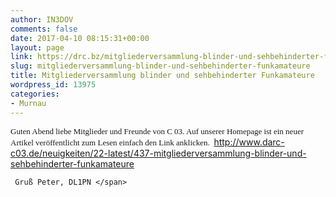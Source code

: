 ```yaml
---
author: IN3DOV
comments: false
date: 2017-04-10 08:15:31+00:00
layout: page
link: https://drc.bz/mitgliederversammlung-blinder-und-sehbehinderter-funkamateure/
slug: mitgliederversammlung-blinder-und-sehbehinderter-funkamateure
title: Mitgliederversammlung blinder und sehbehinderter Funkamateure
wordpress_id: 13975
categories:
- Murnau
---
```


<span style="font-family: Helv; font-size: small;">Guten Abend liebe Mitglieder und Freunde von C 03.
    </span>
    <span style="font-family: Helv; font-size: small;">Auf unserer Homepage ist ein neuer Artikel veröffentlicht zum Lesen einfach den Link anklicken. 
    </span><a href="http://www.darc-c03.de/neuigkeiten/22-latest/437-mitgliederversammlung-blinder-und-sehbehinderter-funkamateure"><span style="font-family: Helv; font-size: small;">http://www.darc-c03.de/neuigkeiten/22-latest/437-mitgliederversammlung-blinder-und-sehbehinderter-funkamateure</span></a><span style="font-family: Helv; font-size: small;">
     
     Gruß Peter, DL1PN </span>
